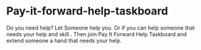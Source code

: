 # Pay-it-forward-help-taskboard
Do you need help? Let Someone help you. Or if you can help someone that needs your help and skill . Then join Pay It Forward Help Taskboard and extend someone a hand that needs your help.

